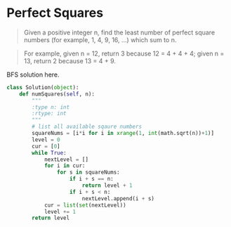 # Perfect Squares

> Given a positive integer n, find the least number of perfect square numbers (for example, 1, 4, 9, 16, ...) which sum to n.

> For example, given n = 12, return 3 because 12 = 4 + 4 + 4; given n = 13, return 2 because 13 = 4 + 9.

BFS solution here.

```Python
class Solution(object):
    def numSquares(self, n):
        """
        :type n: int
        :rtype: int
        """
        # list all available sqaure numbers
        squareNums = [i*i for i in xrange(1, int(math.sqrt(n))+1)]
        level = 0
        cur = [0]
        while True:
            nextLevel = []
            for i in cur:
                for s in squareNums:
                    if i + s == n:
                        return level + 1
                    if i + s < n:
                        nextLevel.append(i + s)
            cur = list(set(nextLevel))
            level += 1
        return level
```
